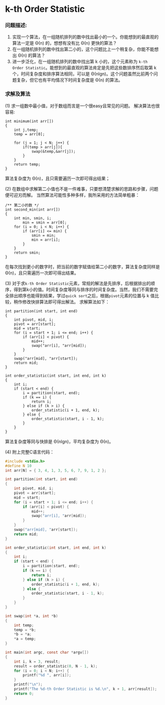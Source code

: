 k-th Order Statistic
=====================

### 问题描述:

1. 实现一个算法，在一组随机排列的数中找出最小的一个。你能想到的最直观的算法一定是 Θ(n) 的，想想有没有比 Θ(n) 更快的算法？
2. 在一组随机排列的数中找出第二小的，这个问题比上一个稍复杂，你能不能想出 Θ(n) 的算法？
3. 进一步泛化，在一组随机排列的数中找出第 k 小的，这个元素称为 `k-th Order Statistic`。能想到的最直观的算法肯定是先把这些数排序然后取第 k 个，时间复杂度和排序算法相同，可以是 Θ(nlgn)。这个问题虽然比前两个问题复杂，但它也有平均情况下时间复杂度是 Θ(n) 的算法。

<!-- more -->

### 求解及算法 ###

(1) 求一组数中最小值，对于数组而言是一个很easy且常见的问题。
解决算法也很容易:

    int minimum(int arr[])
    {
        int j,temp;
        temp = arr[0];
    
        for (j = 1; j < N; j++) {
            if(temp > arr[j]){
                swap(&temp,&arr[j]);
            }
        }
        return temp;
    }

算法复杂度为 Θ(n)，且只需要遍历一次即可得出结果；


(2) 在数组中求解第二小值也不是一件难事，只要想清楚求解的思路和步骤，问题便可迎刃而解。
当然算法可能性多种多样，我所采用的方法简单粗暴：

```
/** 第二小的数 */
int second_min(int arr[])
{
    int min, smin, i;
        min = smin = arr[0];
    for (i = 0; i < N; i++) {
        if (arr[i] <= min) {
            smin = min;
            min = arr[i];
        }
    }
    return smin;
}
```
在每次找到更小的数字时，把当前的数字赋值给第二小的数字，算法复杂度同样是 Θ(n)，且只需遍历一次即可得出结果。

(3) 对于求`k-th Order Statistic`元素，常规的解法是先排序，后根据排出的顺序，得到第k小的值。时间复杂度等同与排序的时间复杂度。当然，我们不需要完全排出顺序也能得到结果，学过`quick sort`之后，根据`pivot`元素的位置与 k 值比较，稍作修改快排算法即可得出解法。
求解算法如下：

```
int partition(int start, int end)
{
    int pivot, mid, i;
    pivot = arr[start];
    mid = start;
    for (i = start + 1; i <= end; i++) {
        if (arr[i] < pivot) {
            mid++;
            swap("arr[i], "arr[mid]);
        }
    }
    swap("arr[mid], "arr[start]);
    return mid;
}

int order_statistic(int start, int end, int k)
{
    int i;
    if (start < end) {
        i = partition(start, end);
        if (k == i) {
            return i;
        } else if (k > i) {
            order_statistic(i + 1, end, k);
        } else {
            order_statistic(start, i - 1, k);
        }
    }
}
```

算法复杂度等同与快排是 Θ(nlgn)，平均复杂度为 Θ(n)。

(4) 附上完整C语言代码：

```C
#include <stdio.h>
#define N 10
int arr[N] = { 3, 4, 1, 3, 5, 6, 7, 9, 1, 2 };

int partition(int start, int end)
{
    int pivot, mid, i;
    pivot = arr[start];
    mid = start;
    for (i = start + 1; i <= end; i++) {
        if (arr[i] < pivot) {
            mid++;
            swap("arr[i], "arr[mid]);
        }
    }
    swap("arr[mid], "arr[start]);
    return mid;
}

int order_statistic(int start, int end, int k)
{
    int i;
    if (start < end) {
        i = partition(start, end);
        if (k == i) {
            return i;
        } else if (k > i) {
            order_statistic(i + 1, end, k);
        } else {
            order_statistic(start, i - 1, k);
        }
    }
}

int swap(int *a, int *b)
{
    int temp;
    temp = *b;
    *b = *a;
    *a = temp;
}

int main(int argc, const char *argv[])
{
    int i, k = 3, result;
    result = order_statistic(0, N - 1, k);
    for (i = 0; i < N; i++) {
        printf("%d ", arr[i]);
    }
    printf("\n");
    printf("The %d-th Order Statistic is %d.\n", k + 1, arr[result]);
    return 0;
}

```
